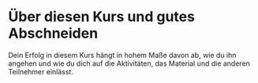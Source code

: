# Über diesen Kurs und gutes Abschneiden

Dein Erfolg in diesem Kurs hängt in hohem Maße davon ab, wie du ihn angehen und wie du dich auf die Aktivitäten, das Material und die anderen Teilnehmer einlässt. 